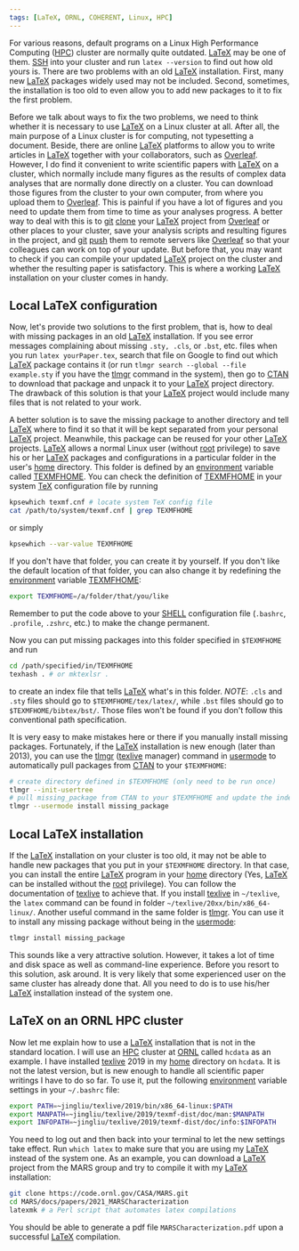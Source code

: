 ```yaml
---
tags: [LaTeX, ORNL, COHERENT, Linux, HPC]
---
```


For various reasons, default programs on a Linux High Performance Computing ([HPC][]) cluster are normally quite outdated. [LaTeX][] may be one of them. [SSH][] into your cluster and run `latex --version` to find out how old yours is. There are two problems with an old [LaTeX][] installation. First, many new [LaTeX][] packages widely used may not be included. Second, sometimes, the installation is too old to even allow you to add new packages to it to fix the first problem.

Before we talk about ways to fix the two problems, we need to think whether it is necessary to use [LaTeX][] on a Linux cluster at all. After all, the main purpose of a Linux cluster is for computing, not typesetting a document. Beside, there are online [LaTeX][] platforms to allow you to write articles in [LaTeX][] together with your collaborators, such as [Overleaf][]. However, I do find it convenient to write scientific papers with [LaTeX][] on a cluster, which normally include many figures as the results of complex data analyses that are normally done directly on a cluster. You can download those figures from the cluster to your own computer, from where you upload them to [Overleaf][]. This is painful if you have a lot of figures and you need to update them from time to time as your analyses progress. A better way to deal with this is to [git][] [clone][] your [LaTeX][] project from [Overleaf][] or other places to your cluster, save your analysis scripts and resulting figures in the project, and [git][] [push][] them to remote servers like [Overleaf][] so that your colleagues can work on top of your update. But before that, you may want to check if you can compile your updated [LaTeX][] project on the cluster and whether the resulting paper is satisfactory. This is where a working [LaTeX][] installation on your cluster comes in handy.

## Local LaTeX configuration

Now, let's provide two solutions to the first problem, that is, how to deal with missing packages in an old [LaTeX][] installation. If you see error messages complaining about missing `.sty, .cls`, or `.bst`, etc. files when you run `latex yourPaper.tex`, search that file on Google to find out which [LaTeX][] package contains it (or run `tlmgr search --global --file example.sty` if you have the [tlmgr][] command in the system), then go to [CTAN][] to download that package and unpack it to your [LaTeX][] project directory. The drawback of this solution is that your [LaTeX][] project would include many files that is not related to your work.

A better solution is to save the missing package to another directory and tell [LaTeX][] where to find it so that it will be kept separated from your personal [LaTeX][] project. Meanwhile, this package can be reused for your other [LaTeX][] projects. [LaTeX][] allows a normal Linux user (without [root][] privilege) to save his or her [LaTeX][] packages and configurations in a particular folder in the user's [home][] directory. This folder is defined by an [environment][] variable called [TEXMFHOME][]. You can check the definition of [TEXMFHOME][] in your system [TeX][] configuration file by running

```sh
kpsewhich texmf.cnf # locate system TeX config file
cat /path/to/system/texmf.cnf | grep TEXMFHOME
```

or simply

```sh
kpsewhich --var-value TEXMFHOME
```

If you don't have that folder, you can create it by yourself. If you don't like the default location of that folder, you can also change it by redefining the [environment][] variable [TEXMFHOME][]:

~~~sh
export TEXMFHOME=/a/folder/that/you/like
~~~

Remember to put the code above to your [SHELL][] configuration file (`.bashrc`, `.profile`, `.zshrc`, etc.) to make the change permanent.

Now you can put missing packages into this folder specified in `$TEXMFHOME` and run

~~~sh
cd /path/specified/in/TEXMFHOME
texhash . # or mktexlsr .
~~~

to create an index file that tells [LaTeX][] what's in this folder. *NOTE*: `.cls` and `.sty` files should go to `$TEXMFHOME/tex/latex/`, while `.bst` files should go to `$TEXMFHOME/bibtex/bst/`. Those files won't be found if you don't follow this conventional path specification.

It is very easy to make mistakes here or there if you manually install missing packages. Fortunately, if the [LaTeX][] installation is new enough (later than 2013), you can use the [tlmgr][] ([texlive][] manager) command in [usermode][] to automatically pull packages from [CTAN][] to your `$TEXMFHOME`:

```sh
# create directory defined in $TEXMFHOME (only need to be run once)
tlmgr --init-usertree
# pull missing_package from CTAN to your $TEXMFHOME and update the index file
tlmgr --usermode install missing_package
```

## Local LaTeX installation

If the [LaTeX][] installation on your cluster is too old, it may not be able to handle new packages that you put in your `$TEXMFHOME` directory. In that case, you can install the entire [LaTeX][] program in your [home][] directory (Yes, [LaTeX][] can be installed without the [root][] privilege). You can follow the documentation of [texlive][] to achieve that. If you install [texlive][] in `~/texlive`, the `latex` command can be found in folder `~/texlive/20xx/bin/x86_64-linux/`. Another useful command in the same folder is [tlmgr][]. You can use it to install any missing package without being in the [usermode][]:

```sh
tlmgr install missing_package
```

This sounds like a very attractive solution. However, it takes a lot of time and disk space as well as command-line experience. Before you resort to this solution, ask around. It is very likely that some experienced user on the same cluster has already done that. All you need to do is to use his/her [LaTeX][] installation instead of the system one.

## LaTeX on an ORNL HPC cluster

Now let me explain how to use a [LaTeX][] installation that is not in the standard location. I will use an [HPC][] cluster at [ORNL][] called `hcdata` as an example. I have installed [texlive][] 2019 in my [home][] directory on `hcdata`. It is not the latest version, but is new enough to handle all scientific paper writings I have to do so far. To use it, put the following [environment][] variable settings in your `~/.bashrc` file:

```sh
export PATH=~jingliu/texlive/2019/bin/x86_64-linux:$PATH
export MANPATH=~jingliu/texlive/2019/texmf-dist/doc/man:$MANPATH
export INFOPATH=~jingliu/texlive/2019/texmf-dist/doc/info:$INFOPATH
```

You need to log out and then back into your terminal to let the new settings take effect. Run `which latex` to make sure that you are using my [LaTeX][] instead of the system one. As an example, you can download a [LaTeX][] project from the MARS group and try to compile it with my [LaTeX][] installation:

```sh
git clone https://code.ornl.gov/CASA/MARS.git
cd MARS/docs/papers/2021_MARSCharacterization
latexmk # a Perl script that automates latex compilations
```

You should be able to generate a pdf file `MARSCharacterization.pdf` upon a successful [LaTeX][] compilation.

[HPC]: https://www.hpc.iastate.edu/guides/introduction-to-hpc-clusters/what-is-an-hpc-cluster
[LaTeX]: https://www.overleaf.com/learn/latex/Learn_LaTeX_in_30_minutes#What_is_LaTeX.3F
[SSH]: /learning/2020/01/22/SSH
[Overleaf]: https://www.overleaf.com
[git]: https://git-scm.com
[clone]: https://www.atlassian.com/git/tutorials/setting-up-a-repository/git-clone
[push]: https://www.atlassian.com/git/tutorials/syncing/git-push
[CTAN]: https://ctan.org
[TEXMFHOME]: https://texfaq.org/FAQ-privinst
[root]: https://geek-university.com/linux/root-account
[home]: https://wiki.debian.org/home_directory
[environment]: https://www.geeksforgeeks.org/environment-variables-in-linux-unix
[TeX]: https://www.ctan.org/starter
[SHELL]: https://linuxcommand.org/lc3_lts0010.php
[texlive]: https://www.tug.org/texlive
[tlmgr]: https://www.tug.org/texlive/tlmgr.html
[usermode]: https://www.preining.info/blog/2013/04/tlmgr-user-mode
[ORNL]: https://www.ornl.gov

